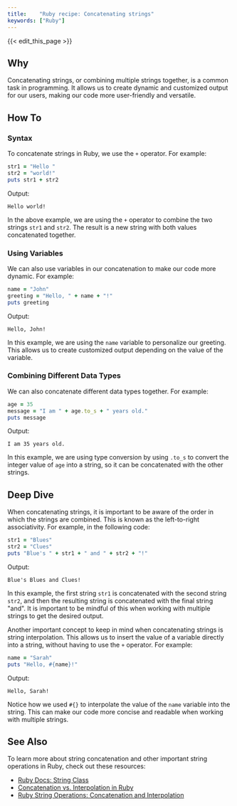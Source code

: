 ```yaml
---
title:    "Ruby recipe: Concatenating strings"
keywords: ["Ruby"]
---
```


{{< edit_this_page >}}

## Why

Concatenating strings, or combining multiple strings together, is a common task in programming. It allows us to create dynamic and customized output for our users, making our code more user-friendly and versatile.

## How To

### Syntax
To concatenate strings in Ruby, we use the `+` operator. For example:

```Ruby
str1 = "Hello "
str2 = "world!"
puts str1 + str2
```
Output:
```
Hello world!
```
In the above example, we are using the `+` operator to combine the two strings `str1` and `str2`. The result is a new string with both values concatenated together.

### Using Variables
We can also use variables in our concatenation to make our code more dynamic. For example:

```Ruby
name = "John"
greeting = "Hello, " + name + "!"
puts greeting
```
Output:
```
Hello, John!
```
In this example, we are using the `name` variable to personalize our greeting. This allows us to create customized output depending on the value of the variable.

### Combining Different Data Types
We can also concatenate different data types together. For example:

```Ruby
age = 35
message = "I am " + age.to_s + " years old."
puts message
```
Output:
```
I am 35 years old.
```
In this example, we are using type conversion by using `.to_s` to convert the integer value of `age` into a string, so it can be concatenated with the other strings.

## Deep Dive

When concatenating strings, it is important to be aware of the order in which the strings are combined. This is known as the left-to-right associativity. For example, in the following code:

```Ruby
str1 = "Blues"
str2 = "Clues"
puts "Blue's " + str1 + " and " + str2 + "!"
```
Output:
```
Blue's Blues and Clues!
```
In this example, the first string `str1` is concatenated with the second string `str2`, and then the resulting string is concatenated with the final string "and". It is important to be mindful of this when working with multiple strings to get the desired output.

Another important concept to keep in mind when concatenating strings is string interpolation. This allows us to insert the value of a variable directly into a string, without having to use the `+` operator. For example:

```Ruby
name = "Sarah"
puts "Hello, #{name}!"
```
Output:
```
Hello, Sarah!
```
Notice how we used `#{}` to interpolate the value of the `name` variable into the string. This can make our code more concise and readable when working with multiple strings.

## See Also

To learn more about string concatenation and other important string operations in Ruby, check out these resources:

* [Ruby Docs: String Class](https://ruby-doc.org/core-2.6/String.html)
* [Concatenation vs. Interpolation in Ruby](https://thoughtbot.com/blog/concatenation-vs-interpolation-in-ruby)
* [Ruby String Operations: Concatenation and Interpolation](https://www.sitepoint.com/rubys-string-operations/)